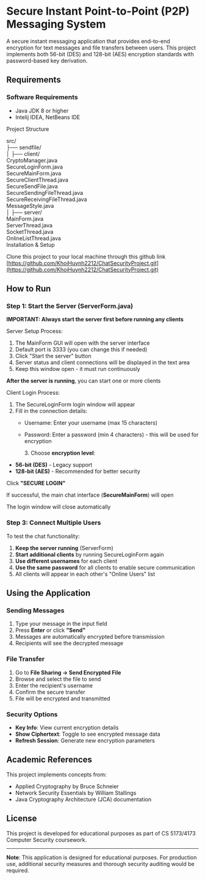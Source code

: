 # **Secure Instant Point-to-Point (P2P) Messaging System**

A secure instant messaging application that provides end-to-end encryption for text messages and file transfers between users. This project implements both 56-bit (DES) and 128-bit (AES) encryption standards with password-based key derivation.

## **Requirements**

### **Software Requirements**

* Java JDK 8 or higher   
* Intelij IDEA, NetBeans IDE

Project Structure 

src/  
 ├── sendfile/   
│ ├── client/   
	CryptoManager.java   
	SecureLoginForm.java   
            SecureMainForm.java  
            SecureClientThread.java  
            SecureSendFile.java  
            SecureSendingFileThread.java  
	SecureReceivingFileThread.java  
	MessageStyle.java  
│ ├── server/  
 	MainForm.java   
ServerThread.java   
SocketThread.java   
OnlineListThread.java   
Installation & Setup 

Clone this project to your local machine through this github link   
[https://github.com/KhoiHuynh2212/ChatSecurityProject.git](https://github.com/KhoiHuynh2212/ChatSecurityProject.git) 

### 

#### 

## 

## **How to Run**

### **Step 1: Start the Server (ServerForm.java)**

**IMPORTANT: Always start the server first before running any clients** 

Server Setup Process:

1. The MainForm GUI will open with the server interface  
2. Default port is 3333 (you can change this if needed)  
3. Click "Start the server" button  
4. Server status and client connections will be displayed in the text area  
5. Keep this window open \- it must run continuously 

**After the server is running**, you can start one or more clients

Client Login Process:

1. The SecureLoginForm login window will appear  
2. Fill in the connection details:  
   * Username: Enter your username (max 15 characters)  
   * Password: Enter a password (min 4 characters) \- this will be used for encryption 

      3\. Choose **encryption level**:

* **56-bit (DES)** \- Legacy support  
* **128-bit (AES)** \- Recommended for better security

Click **"SECURE LOGIN"**

If successful, the main chat interface (**SecureMainForm**) will open

The login window will close automatically 

### **Step 3: Connect Multiple Users**

To test the chat functionality:

1. **Keep the server running** (ServerForm)  
2. **Start additional clients** by running SecureLoginForm again   
3. **Use different usernames** for each client  
4. **Use the same password** for all clients to enable secure communication  
5. All clients will appear in each other's "Online Users" list 

## 

## **Using the Application**

### **Sending Messages**

1. Type your message in the input field  
2. Press **Enter** or click **"Send"**  
3. Messages are automatically encrypted before transmission  
4. Recipients will see the decrypted message

### **File Transfer**

1. Go to **File Sharing → Send Encrypted File**  
2. Browse and select the file to send  
3. Enter the recipient's username  
4. Confirm the secure transfer  
5. File will be encrypted and transmitted

### **Security Options**

* **Key Info**: View current encryption details  
* **Show Ciphertext**: Toggle to see encrypted message data  
* **Refresh Session**: Generate new encryption parameters 

## **Academic References**

This project implements concepts from:

* Applied Cryptography by Bruce Schneier  
* Network Security Essentials by William Stallings  
* Java Cryptography Architecture (JCA) documentation

##  **License**

This project is developed for educational purposes as part of CS 5173/4173 Computer Security coursework.

---

**Note**: This application is designed for educational purposes. For production use, additional security measures and thorough security auditing would be required.

